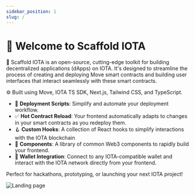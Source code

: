```yaml
---
sidebar_position: 1
slug: /
---
```


# 👋 Welcome to Scaffold IOTA

🧪 Scaffold IOTA is an open-source, cutting-edge toolkit for building decentralized applications (dApps) on IOTA. It's designed to streamline the process of creating and deploying Move smart contracts and building user interfaces that interact seamlessly with these smart contracts.

⚙️ Built using Move, IOTA TS SDK, Next.js, Tailwind CSS, and TypeScript.

* 🛫 **Deployment Scripts**: Simplify and automate your deployment workflow.
* ✅ **Hot Contract Reload**: Your frontend automatically adapts to changes in your smart contracts as you redeploy them.
* 🪝 **Custom Hooks**: A collection of React hooks to simplify interactions with the IOTA blockchain
* 🧱 **Components**: A library of common Web3 components to rapidly build your frontend.
* 🔐 **Wallet Integration**: Connect to any IOTA-compatible wallet and interact with the IOTA network directly from your frontend.

Perfect for hackathons, prototyping, or launching your next IOTA project!

![Landing page](/img/landing-page.png)